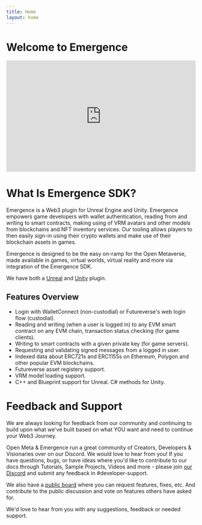 ```yaml
---
title: Home
layout: home
---
```


# Welcome to Emergence

<iframe src="https://cdn.iframe.ly/hWURgAe" style="aspect-ratio: 1.7; border: 0; width: 100%;" allowfullscreen="" scrolling="no" allow="accelerometer *; clipboard-write *; encrypted-media *; gyroscope *; picture-in-picture *; web-share *;"></iframe>

# What Is Emergence SDK?

Emergence is a Web3 plugin for Unreal Engine and Unity. Emergence empowers game developers with wallet authentication, reading from and writing to smart contracts, making using of VRM avatars and other models from blockchains and NFT inventory services. Our tooling allows players to then easily sign-in using their crypto wallets and make use of their blockchain assets in games.

Emergence is designed to be the easy on-ramp for the Open Metaverse, made available in games, virtual worlds, virtual reality and more via integration of the Emergence SDK.

We have both a [Unreal](/game-engines/unreal) and [Unity](Unity) plugin.

## Features Overview

* Login with WalletConnect (non-custodial) or Futureverse's web login flow (custodial). 
* Reading and writing (when a user is logged in) to any EVM smart contract on any EVM chain, transaction status checking (for game clients).
* Writing to smart contracts with a given private key (for game servers).
* Requesting and validating signed messages from a logged in user.
* Indexed data about ERC721s and ERC1155s on Ethereum, Polygon and other popular EVM blockchains.
* Futureverse asset registery support.
* VRM model loading support.
* C++ and Blueprint support for Unreal. C# methods for Unity.

# Feedback and Support

We are always looking for feedback from our community and continuing to build upon what we've built based on what YOU want and need to continue your Web3 Journey. 

Open Meta & Emergence run a great community of Creators, Developers & Visionaries over on our Discord. We would love to hear from you! If you have questions, bugs, or have ideas where you'd like to contribute to our docs through Tutorials, Sample Projects, Videos and more - please join [our Discord](https://discord.gg/openmetadao) and submit any feedback in #developer-support.

We also have a [public board](https://open-meta.canny.io/emergence) where you can request features, fixes, etc. And contribute to the public discussion and vote on features others have asked for.


We'd love to hear from you with any suggestions, feedback or needed support. 